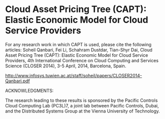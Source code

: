 Cloud Asset Pricing Tree (CAPT): Elastic Economic Model for Cloud Service Providers
====
For any research work in which CAPT is used, please cite the following articles:
Soheil Qanbari, Fei Li, Schahram Dustdar, Tian-Shyr Dai, Cloud Asset Pricing Tree (CAPT): Elastic Economic Model for Cloud Service Providers, 4th International Conference on Cloud Computing and Services Science (CLOSER 2014), 3-5 April, 2014, Barcelona, Spain.

http://www.infosys.tuwien.ac.at/staff/soheil/papers/CLOSER2014-Qanbari.pdf

ACKNOWLEDGMENTS:

The research leading to these results is sponsored by the Pacific Controls Cloud Computing Lab (PC3L)7, a joint lab between Pacific Controls, Dubai, and the Distributed Systems Group at the Vienna University of Technology.